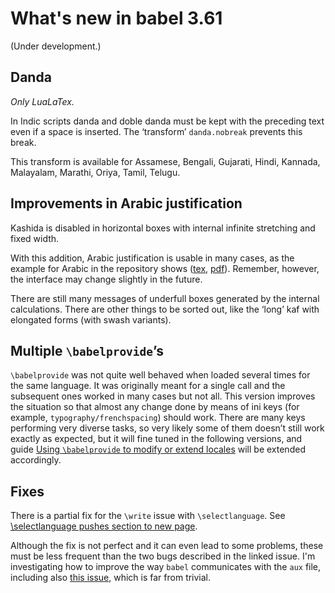 # What's new in babel 3.61

(Under development.)

## Danda

_Only LuaLaTex._

In Indic scripts danda and doble danda must be kept with the preceding
text even if a space is inserted. The ‘transform’ `danda.nobreak`
prevents this break.

This transform is available for Assamese, Bengali, Gujarati, Hindi,
Kannada, Malayalam, Marathi, Oriya, Tamil, Telugu.

## Improvements in Arabic justification

Kashida is disabled in horizontal boxes with internal infinite
stretching and fixed width.

With this addition, Arabic justification is
usable in many cases, as the example for Arabic in the repository shows
([tex](https://github.com/latex3/babel/blob/main/samples/lua-arabic.tex),
[pdf](https://github.com/latex3/babel/blob/main/samples/lua-arabic.pdf)).
Remember, however, the interface may change slightly in the future.

There are still many messages of underfull boxes generated by the
internal calculations. There are other things to be sorted out, like the
‘long’ kaf with elongated forms (with swash variants).

## Multiple `\babelprovide`’s

`\babelprovide` was not quite well behaved when loaded several times
for the same language. It was originally meant for a single call and
the subsequent ones worked in many cases but not all. This version
improves the situation so that almost any change done by means of ini
keys (for example, `typography/frenchspacing`) should work. There are
many keys performing very diverse tasks, so very likely some of them
doesn’t still work exactly as expected, but it will fine tuned in the
following versions, and guide [Using `\babelprovide` to modify or
extend
locales](../guides/using-babelprovide-to-modify-or-extend-locales.md)
will be extended accordingly.

## Fixes

There is a partial fix for the `\write` issue with `\selectlanguage`.
See [\selectlanguage pushes section to new
page](https://github.com/latex3/babel/issues/114).

Although the fix is not perfect and it can even lead to some problems,
these must be less frequent than the two bugs described in the linked
issue. I'm investigating how to improve the way `babel` communicates
with the `aux` file, including also [this
issue](https://github.com/latex3/babel/issues/108), which is far from
trivial.


